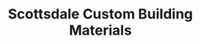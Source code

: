 ---
title: "Scottsdale Custom Building Materials"
url: /scottsdale/scottsdale-custom-building-materials/
shop: hardware
---